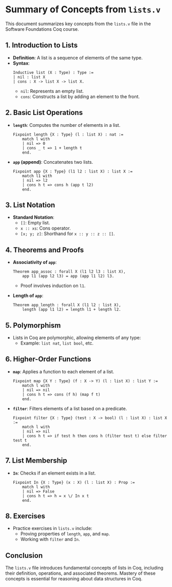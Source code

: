 # Summary of Concepts from `lists.v`

This document summarizes key concepts from the `lists.v` file in the Software Foundations Coq course.

## 1. Introduction to Lists
- **Definition**: A list is a sequence of elements of the same type.
- **Syntax**:
    ```coq
    Inductive list (X : Type) : Type :=
    | nil : list X
    | cons : X -> list X -> list X.
    ```
    - `nil`: Represents an empty list.
    - `cons`: Constructs a list by adding an element to the front.

## 2. Basic List Operations
- **`length`**: Computes the number of elements in a list.
    ```coq
    Fixpoint length {X : Type} (l : list X) : nat :=
        match l with
        | nil => 0
        | cons _ t => 1 + length t
        end.
    ```

- **`app` (append)**: Concatenates two lists.
    ```coq
    Fixpoint app {X : Type} (l1 l2 : list X) : list X :=
        match l1 with
        | nil => l2
        | cons h t => cons h (app t l2)
        end.
    ```

## 3. List Notation
- **Standard Notation**:
    - `[]`: Empty list.
    - `x :: xs`: Cons operator.
    - `[x; y; z]`: Shorthand for `x :: y :: z :: []`.

## 4. Theorems and Proofs
- **Associativity of `app`**:
    ```coq
    Theorem app_assoc : forall X (l1 l2 l3 : list X),
        app l1 (app l2 l3) = app (app l1 l2) l3.
    ```
    - Proof involves induction on `l1`.

- **Length of `app`**:
    ```coq
    Theorem app_length : forall X (l1 l2 : list X),
        length (app l1 l2) = length l1 + length l2.
    ```

## 5. Polymorphism
- Lists in Coq are polymorphic, allowing elements of any type:
    - Example: `list nat`, `list bool`, etc.

## 6. Higher-Order Functions
- **`map`**: Applies a function to each element of a list.
    ```coq
    Fixpoint map {X Y : Type} (f : X -> Y) (l : list X) : list Y :=
        match l with
        | nil => nil
        | cons h t => cons (f h) (map f t)
        end.
    ```

- **`filter`**: Filters elements of a list based on a predicate.
    ```coq
    Fixpoint filter {X : Type} (test : X -> bool) (l : list X) : list X :=
        match l with
        | nil => nil
        | cons h t => if test h then cons h (filter test t) else filter test t
        end.
    ```

## 7. List Membership
- **`In`**: Checks if an element exists in a list.
    ```coq
    Fixpoint In {X : Type} (x : X) (l : list X) : Prop :=
        match l with
        | nil => False
        | cons h t => h = x \/ In x t
        end.
    ```

## 8. Exercises
- Practice exercises in `lists.v` include:
    - Proving properties of `length`, `app`, and `map`.
    - Working with `filter` and `In`.

## Conclusion
The `lists.v` file introduces fundamental concepts of lists in Coq, including their definition, operations, and associated theorems. Mastery of these concepts is essential for reasoning about data structures in Coq.
